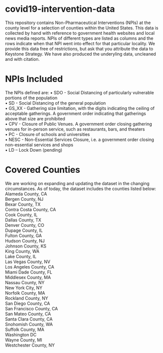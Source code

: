 # covid19-intervention-data
This repository contains Non-Pharmaceutical Interventions (NPIs) at the county level for a selection of counties within the United States. This data is collected by hand with reference to government health websites and local news media reports. NPIs of different types are listed as columns and the rows indicate when that NPI went into effect for that particular locality. We provide this data free of restrictions, but ask that you attribute the data to Keystone Strategy. We have also produced the underyling data, uncleaned and with citation.

# NPIs Included
The NPIs defined are:
•	SDO - Social Distancing of particularly vulnerable portions of the population\
•	SD - Social Distancing of the general population\
•	GS_XX - Gathering size limitation, with the digits indicating the ceiling of acceptable gatherings. A government order indicating that gatherings above that size are prohibited\
•	CPV - Closure of Public Venues. A government order closing gathering venues for in-person service, such as restaurants, bars, and theaters\
•	PC - Closure of schools and universities\
•	NESC - Non-Essential Services Closure, i.e. a government order closing non-essential services and shops\
•	LD – Lock Down (pending)



# Covered Counties
We are working on expanding and updating the dataset in the changing circumstances. As of today, the dataset includes the counties listed below: 
Alameda County, CA\
Bergen County, NJ\
Bexar County, TX\
Contra Costa County, CA\
Cook County, IL\
Dallas County, TX\
Denver County, CO\
Dupage County, IL\
Fulton County, GA\
Hudson County, NJ\
Johnson County, KS\
King County, WA\
Lake County, IL\
Las Vegas County, NV\
Los Angeles County, CA\
Miami Dade County, FL\
Middlesex County, MA\
Nassau County, NY\
New York City, NY\
Norfolk County, MA\
Rockland County, NY\
San Diego County, CA\
San Francisco County, CA\
San Mateo County, CA\
Santa Clara County, CA\
Snohomish County, WA\
Suffolk County, MA\
Washington DC\
Wayne County, MI\
Westchester County, NY

